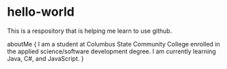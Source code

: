 # hello-world
This is a respository that is helping me learn to use github.

aboutMe
{
  I am a student at Columbus State Community College enrolled in the applied science/software development degree. I am currently
  learning Java, C#, and JavaScript.
}
